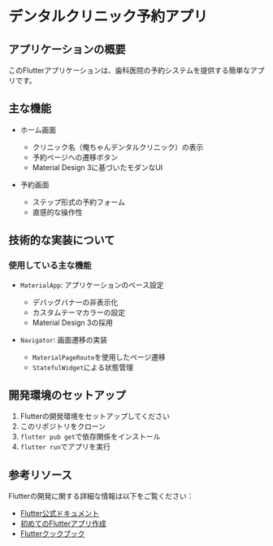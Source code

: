 # デンタルクリニック予約アプリ

## アプリケーションの概要

このFlutterアプリケーションは、歯科医院の予約システムを提供する簡単なアプリです。

## 主な機能

- ホーム画面
  - クリニック名（俺ちゃんデンタルクリニック）の表示
  - 予約ページへの遷移ボタン
  - Material Design 3に基づいたモダンなUI

- 予約画面
  - ステップ形式の予約フォーム
  - 直感的な操作性

## 技術的な実装について

### 使用している主な機能
- `MaterialApp`: アプリケーションのベース設定
  - デバッグバナーの非表示化
  - カスタムテーマカラーの設定
  - Material Design 3の採用

- `Navigator`: 画面遷移の実装
  - `MaterialPageRoute`を使用したページ遷移
  - `StatefulWidget`による状態管理

## 開発環境のセットアップ

1. Flutterの開発環境をセットアップしてください
2. このリポジトリをクローン
3. `flutter pub get`で依存関係をインストール
4. `flutter run`でアプリを実行

## 参考リソース

Flutterの開発に関する詳細な情報は以下をご覧ください：

- [Flutter公式ドキュメント](https://docs.flutter.dev/)
- [初めてのFlutterアプリ作成](https://docs.flutter.dev/get-started/codelab)
- [Flutterクックブック](https://docs.flutter.dev/cookbook)
